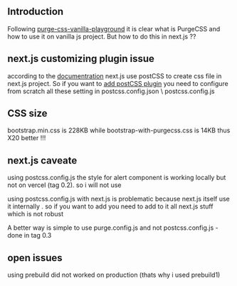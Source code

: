 <h2>Introduction</h2>
Following <a href='https://github.com/NathanKr/purge-css-vanilla-playground'>purge-css-vanilla-playground</a> it is clear what is PurgeCSS and how to use it on vanilla js project. But how to do this in next.js ??

<h2>next.js customizing plugin issue</h2>
according to the <a href='https://nextjs.org/docs/pages/building-your-application/configuring/post-css'>documentration</a> next.js use postCSS to create css file in next.js project. So if you want to <a href='Out of the box, with no configuration, Next.js compiles CSS with the following transformations:'>add postCSS plugin</a> you need to configure from scratch all these setting in postcss.config.json \ postcss.config.js


<h2>CSS size</h2>
bootstrap.min.css is 228KB while bootstrap-with-purgecss.css is 14KB thus X20 better !!!

<h2>next.js caveate</h2>
<p>using postcss.config.js the style for alert component is working locally but not on vercel (tag 0.2). so i will not use</p>
<p>using postcss.config.js with next.js is problematic because next.js itself use it internally . so if you want to add you need to add to it all next.js stuff which is not robust</p>
A better way is simple to use purge.config.js and not postcss.config.js - done in tag 0.3 

<h2>open issues</h2>
using prebuild did not worked on production (thats why i used prebuild1)